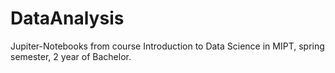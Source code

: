 # DataAnalysis
Jupiter-Notebooks from course Introduction to Data Science in MIPT, spring semester, 2 year of Bachelor.
